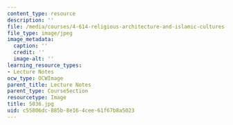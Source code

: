 ```yaml
---
content_type: resource
description: ''
file: /media/courses/4-614-religious-architecture-and-islamic-cultures-fall-2002/c55806dc885b8e164cee61f67b8a5023_5036.jpg
file_type: image/jpeg
image_metadata:
  caption: ''
  credit: ''
  image-alt: ''
learning_resource_types:
- Lecture Notes
ocw_type: OCWImage
parent_title: Lecture Notes
parent_type: CourseSection
resourcetype: Image
title: 5036.jpg
uid: c55806dc-885b-8e16-4cee-61f67b8a5023
---
```


